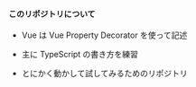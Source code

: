 #### このリポジトリについて

- Vue は Vue Property Decorator を使って記述

- 主に TypeScript の書き方を練習

- とにかく動かして試してみるためのリポジトリ
